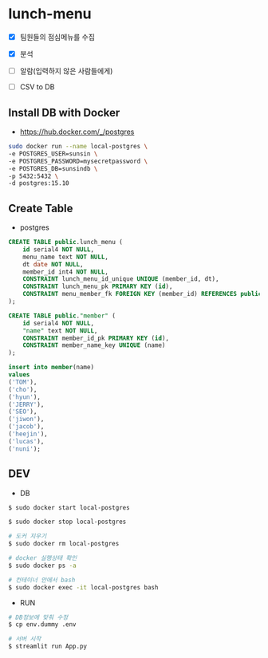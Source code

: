 # lunch-menu
- [x] 팀원들의 점심메뉴를 수집
- [x] 분석
- [ ] 알람(입력하지 않은 사람들에게)
- [ ] CSV to DB


## Install DB with Docker
- https://hub.docker.com/_/postgres

```bash
sudo docker run --name local-postgres \
-e POSTGRES_USER=sunsin \
-e POSTGRES_PASSWORD=mysecretpassword \
-e POSTGRES_DB=sunsindb \
-p 5432:5432 \
-d postgres:15.10
```


## Create Table
- postgres

```sql
CREATE TABLE public.lunch_menu (
	id serial4 NOT NULL,
	menu_name text NOT NULL,
	dt date NOT NULL,
	member_id int4 NOT NULL,
	CONSTRAINT lunch_menu_id_unique UNIQUE (member_id, dt),
	CONSTRAINT lunch_menu_pk PRIMARY KEY (id),
	CONSTRAINT menu_member_fk FOREIGN KEY (member_id) REFERENCES public."member"(id)
);

CREATE TABLE public."member" (
	id serial4 NOT NULL,
	"name" text NOT NULL,
	CONSTRAINT member_id_pk PRIMARY KEY (id),
	CONSTRAINT member_name_key UNIQUE (name)
);

insert into member(name)
values 
('TOM'),
('cho'),
('hyun'),
('JERRY'),
('SEO'),
('jiwon'),
('jacob'),
('heejin'),
('lucas'),
('nuni');
```


## DEV

- DB
```bash
$ sudo docker start local-postgres

$ sudo docker stop local-postgres

# 도커 지우기
$ sudo docker rm local-postgres

# docker 실행상태 확인
$ sudo docker ps -a 

# 컨테이너 안에서 bash
$ sudo docker exec -it local-postgres bash
```


- RUN
```bash
# DB정보에 맞춰 수정
$ cp env.dummy .env

# 서버 시작
$ streamlit run App.py
```
